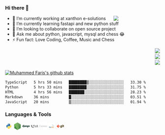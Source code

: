 ### Hi there 👋
<img align="right" src="https://c.tenor.com/JHQi03Q3pLAAAAAC/jim-carrey-bruce-almighty.gif" width="30%">

- 🔭 I’m currently working at xanthon e-solutions
- 🌱 I’m currently learning fastapi and new python stuff
- 👯 I’m looking to collaborate on open source project          
- 💬 Ask me about python, javascript, mysql and chess :joy:
- ⚡ Fun fact: Love Coding, Coffee, Music and Chess



    

<div align="right" >

<a href="https://www.linkedin.com/in/faris404/">
    <img src="https://img.shields.io/badge/linkedin-%230077B5.svg?&style=for-the-badge&logo=linkedin&logoColor=white" width="16.5%"/>
</a><br/>

<a href="https://www.instagram.com/_faris404/">
    <img src="https://img.shields.io/badge/Instagram-%238a3ab9.svg?&style=for-the-badge&logo=instagram&logoColor=white" width="16.5%" />
</a><br/>
<a href="https://stackoverflow.com/users/14280980/faris404?tab=profile/">
    <img src="https://img.shields.io/badge/stackoverflow-%23ef8236.svg?&style=for-the-badge&logo=stackoverflow&logoColor=white"  height ="19%"/>
</a><br/>
</div>


[![Muhammed Faris's github stats](https://github-readme-stats.vercel.app/api?username=faris404&count_private=true&theme=gotham&showicons=true)](https://github.com/faris404/github-readme-stats)



<!--START_SECTION:waka-->
```text
TypeScript   5 hrs 50 mins   ████████▒░░░░░░░░░░░░░░░░   33.30 % 
Python       5 hrs 33 mins   ████████░░░░░░░░░░░░░░░░░   31.75 % 
HTML         4 hrs 56 mins   ███████░░░░░░░░░░░░░░░░░░   28.23 % 
Markdown     36 mins         █░░░░░░░░░░░░░░░░░░░░░░░░   03.51 % 
JavaScript   20 mins         ▒░░░░░░░░░░░░░░░░░░░░░░░░   01.94 % 
```
<!--END_SECTION:waka-->



### Languages & Tools

<code><img width=24px src="https://raw.githubusercontent.com/github/explore/80688e429a7d4ef2fca1e82350fe8e3517d3494d/topics/python/python.png"></code>
<code><img width=24px src="https://raw.githubusercontent.com/github/explore/80688e429a7d4ef2fca1e82350fe8e3517d3494d/topics/nodejs/nodejs.png"></code>
<code><img width=24px src="https://raw.githubusercontent.com/github/explore/80688e429a7d4ef2fca1e82350fe8e3517d3494d/topics/django/django.png"></code>
<code><img width=24px src="https://raw.githubusercontent.com/github/explore/80688e429a7d4ef2fca1e82350fe8e3517d3494d/topics/flask/flask.png"></code>
<code><img width=24px src="https://raw.githubusercontent.com/github/explore/80688e429a7d4ef2fca1e82350fe8e3517d3494d/topics/express/express.png"></code>
<code><img width=24px src="https://raw.githubusercontent.com/github/explore/80688e429a7d4ef2fca1e82350fe8e3517d3494d/topics/mysql/mysql.png"></code>
<code><img width=24px src="https://raw.githubusercontent.com/github/explore/80688e429a7d4ef2fca1e82350fe8e3517d3494d/topics/git/git.png"></code>
